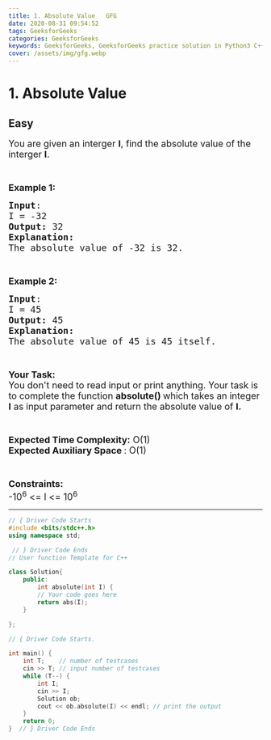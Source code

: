 ```yaml
---
title: 1. Absolute Value   GFG
date: 2020-08-31 09:54:52
tags: GeeksforGeeks
categories: GeeksforGeeks
keywords: GeeksforGeeks, GeeksforGeeks practice solution in Python3 C++ Java, 1. Absolute Value - GFG solution
cover: /assets/img/gfg.webp
---
```



# 1. Absolute Value
## Easy
<div class="problem-statement">
                <p></p><p><span style="font-size:18px">You are given an interger <strong>I</strong>, find&nbsp;the absolute value of the interger <strong>I</strong>.</span></p>

<p>&nbsp;</p>

<p><span style="font-size:18px"><strong>Example 1:</strong></span></p>

<pre><span style="font-size:18px"><strong>Input</strong>:
I = -32
<strong>Output: </strong>32
<strong>Explanation: 
</strong>The absolute value of -32 is 32.</span></pre>

<p>&nbsp;</p>

<p><span style="font-size:18px"><strong>Example 2:</strong></span></p>

<pre><span style="font-size:18px"><strong>Input</strong>:
I = 45
<strong>Output: </strong>45
<strong>Explanation: 
</strong>The absolute value of 45 is 45 itself.</span></pre>

<p>&nbsp;</p>

<p><span style="font-size:18px"><strong>Your Task:</strong><br>
You don't need to read input or print anything. Your task is to complete the function <strong>absolute() </strong>which takes an integer <strong>I</strong> as input parameter and return the absolute value of <strong>I.</strong></span></p>

<p>&nbsp;</p>

<p><span style="font-size:18px"><strong>Expected Time Complexity:</strong> O(1)<br>
<strong>Expected Auxiliary Space&nbsp;</strong>: O(1)</span></p>

<p>&nbsp;</p>

<p><span style="font-size:18px"><strong>Constraints:</strong><br>
-10<sup>6</sup> &lt;= I &lt;= 10<sup>6</sup></span></p>
 <p></p>
            </div>

---




```cpp
// { Driver Code Starts
#include <bits/stdc++.h>
using namespace std;

 // } Driver Code Ends
// User function Template for C++

class Solution{
    public:
        int absolute(int I) {
        // Your code goes here
        return abs(I);
    }

};

// { Driver Code Starts.

int main() {
    int T;    // number of testcases
    cin >> T; // input number of testcases
    while (T--) {
        int I;
        cin >> I;
        Solution ob;
        cout << ob.absolute(I) << endl; // print the output
    }
    return 0;
}  // } Driver Code Ends
```
